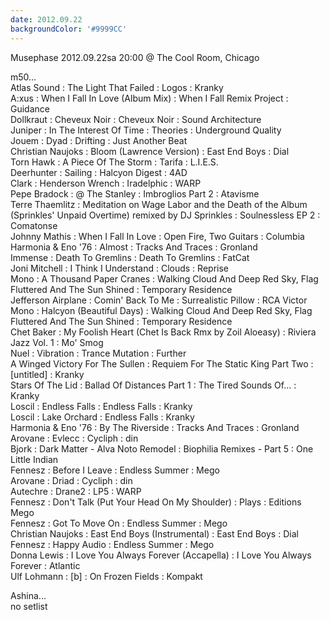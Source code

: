 ```yaml
---
date: 2012.09.22
backgroundColor: '#9999CC'
---
```


Musephase 2012.09.22sa 20:00 @ The Cool Room, Chicago  

m50...  
Atlas Sound : The Light That Failed : Logos : Kranky  
A:xus : When I Fall In Love (Album Mix) : When I Fall Remix Project : Guidance  
Dollkraut : Cheveux Noir : Cheveux Noir : Sound Architecture  
Juniper : In The Interest Of Time : Theories : Underground Quality  
Jouem : Dyad : Drifting : Just Another Beat  
Christian Naujoks : Bloom (Lawrence Version) : East End Boys : Dial  
Torn Hawk : A Piece Of The Storm : Tarifa : L.I.E.S.  
Deerhunter : Sailing : Halcyon Digest : 4AD  
Clark : Henderson Wrench : Iradelphic : WARP  
Pepe Bradock : @ The Stanley : Imbroglios Part 2 : Atavisme  
Terre Thaemlitz : Meditation on Wage Labor and the Death of the Album (Sprinkles' Unpaid Overtime) remixed by DJ Sprinkles : Soulnessless EP 2 : Comatonse  
Johnny Mathis : When I Fall In Love : Open Fire, Two Guitars : Columbia  
Harmonia & Eno '76 : Almost : Tracks And Traces : Gronland  
Immense : Death To Gremlins : Death To Gremlins : FatCat  
Joni Mitchell : I Think I Understand : Clouds : Reprise  
Mono : A Thousand Paper Cranes : Walking Cloud And Deep Red Sky, Flag Fluttered And The Sun Shined : Temporary Residence  
Jefferson Airplane : Comin' Back To Me : Surrealistic Pillow : RCA Victor  
Mono : Halcyon (Beautiful Days) : Walking Cloud And Deep Red Sky, Flag Fluttered And The Sun Shined : Temporary Residence  
Chet Baker : My Foolish Heart (Chet Is Back Rmx by Zoil Aloeasy) : Riviera Jazz Vol. 1 : Mo' Smog  
Nuel : Vibration : Trance Mutation : Further  
A Winged Victory For The Sullen : Requiem For The Static King Part Two : \[untitled\] : Kranky  
Stars Of The Lid : Ballad Of Distances Part 1 : The Tired Sounds Of... : Kranky  
Loscil : Endless Falls : Endless Falls : Kranky  
Loscil : Lake Orchard : Endless Falls : Kranky  
Harmonia & Eno '76 : By The Riverside : Tracks And Traces : Gronland  
Arovane : Evlecc : Cycliph : din  
Bjork : Dark Matter - Alva Noto Remodel : Biophilia Remixes - Part 5 : One Little Indian  
Fennesz : Before I Leave : Endless Summer : Mego  
Arovane : Driad : Cycliph : din  
Autechre : Drane2 : LP5 : WARP  
Fennesz : Don't Talk (Put Your Head On My Shoulder) : Plays : Editions Mego  
Fennesz : Got To Move On : Endless Summer : Mego  
Christian Naujoks : East End Boys (Instrumental) : East End Boys : Dial  
Fennesz : Happy Audio : Endless Summer : Mego  
Donna Lewis : I Love You Always Forever (Accapella) : I Love You Always Forever : Atlantic  
Ulf Lohmann : \[b\] : On Frozen Fields : Kompakt  

Ashina...  
no setlist